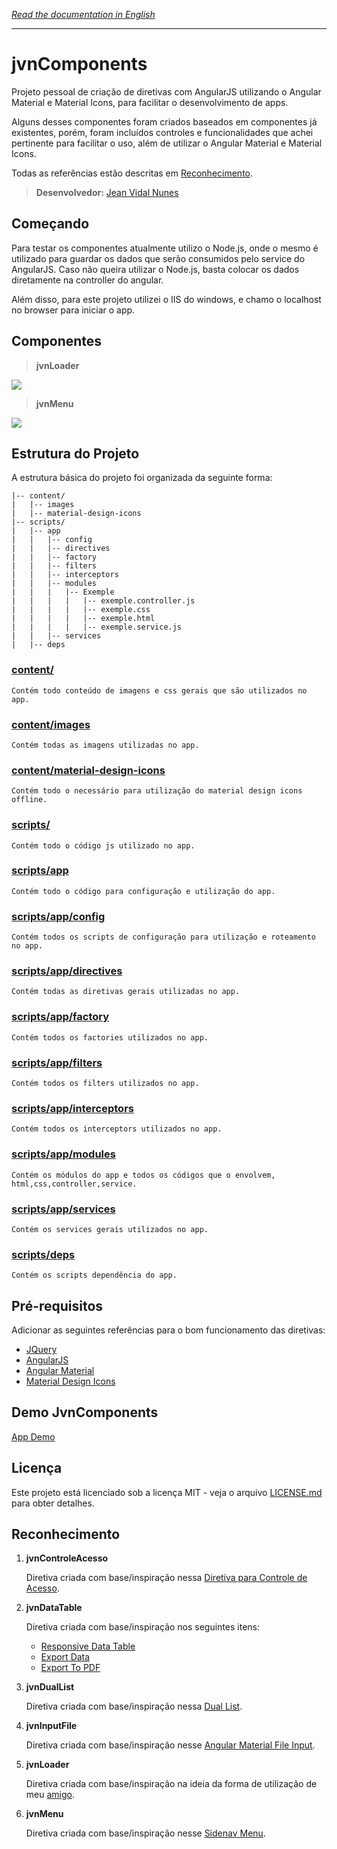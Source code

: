 *[Read the documentation in English][readmeEnglish]*

---

# jvnComponents

Projeto pessoal de criação de diretivas com AngularJS utilizando o Angular Material e Material Icons, para facilitar o desenvolvimento de apps.

Alguns desses componentes foram criados baseados em componentes já existentes, porém, foram incluídos controles e funcionalidades que achei pertinente para facilitar o uso, além de utilizar o Angular Material e Material Icons.

Todas as referências estão descritas em [Reconhecimento](#reconhecimento).

> **Desenvolvedor:** [Jean Vidal Nunes][myGit]

## Começando

Para testar os componentes atualmente utilizo o Node.js, onde o mesmo é utilizado para guardar os dados que serão consumidos pelo service do AngularJS. Caso não queira utilizar o Node.js, basta colocar os dados diretamente na controller do angular.

Além disso, para este projeto utilizei o IIS do windows, e chamo o localhost no browser para iniciar o app.

## Componentes

> **jvnLoader**

![](https://media.giphy.com/media/W2v2BGI9TnD1FTwRvX/giphy.gif)

>**jvnMenu**

![](https://media0.giphy.com/media/SU8gPNfgL2KF2VB8PD/giphy.gif)

## Estrutura do Projeto

A estrutura básica do projeto foi organizada da seguinte forma:

```
|-- content/
|   |-- images
|   |-- material-design-icons
|-- scripts/
|   |-- app
|   |   |-- config
|   |   |-- directives
|   |   |-- factory
|   |   |-- filters
|   |   |-- interceptors
|   |   |-- modules
|   |   |   |-- Exemple
|   |   |   |   |-- exemple.controller.js
|   |   |   |   |-- exemple.css
|   |   |   |   |-- exemple.html
|   |   |   |   |-- exemple.service.js
|   |   |-- services
|   |-- deps
```

### [content/][contentPath]

	Contém todo conteúdo de imagens e css gerais que são utilizados no app.

### [content/images][imagesPath]

	Contém todas as imagens utilizadas no app.

### [content/material-design-icons][materialDesignIconsPath]

	Contém todo o necessário para utilização do material design icons offline.

### [scripts/][scriptsPath]

	Contém todo o código js utilizado no app.

### [scripts/app][appPath]

	Contém todo o código para configuração e utilização do app.

### [scripts/app/config][configPath]

	Contém todos os scripts de configuração para utilização e roteamento no app.

### [scripts/app/directives][directivesPath]

	Contém todas as diretivas gerais utilizadas no app.

### [scripts/app/factory][factoryPath]

	Contém todos os factories utilizados no app.

### [scripts/app/filters][filtersPath]

	Contém todos os filters utilizados no app.

### [scripts/app/interceptors][interceptorsPath]

	Contém todos os interceptors utilizados no app.

### [scripts/app/modules][modulesPath]

	Contém os módulos do app e todos os códigos que o envolvem, html,css,controller,service.

### [scripts/app/services][servicesPath]

	Contém os services gerais utilizados no app.

### [scripts/deps][depsPath]

	Contém os scripts dependência do app.

## Pré-requisitos

Adicionar as seguintes referências para o bom funcionamento das diretivas:

* [JQuery](https://jquery.com/)
* [AngularJS](https://angularjs.org/)
* [Angular Material](https://material.angularjs.org)
* [Material Design Icons](https://material.io/icons/)

## Demo JvnComponents

[App Demo][AppDemo]

## Licença

Este projeto está licenciado sob a licença MIT - veja o arquivo [LICENSE.md][licenseMIT] para obter detalhes.

## Reconhecimento

1. **jvnControleAcesso**

	Diretiva criada com base/inspiração nessa [Diretiva para Controle de Acesso][AccessControlDirective].

2. **jvnDataTable**

	Diretiva criada com base/inspiração nos seguintes itens:

	* [Responsive Data Table][ResponsiveDataTable]
	* [Export Data][ExportData]
	* [Export To PDF][ExportToPDF]

3. **jvnDualList**

	Diretiva criada com base/inspiração nessa [Dual List][DualList].

4. **jvnInputFile**

	Diretiva criada com base/inspiração nesse [Angular Material File Input][AngularMaterialFileInput].

5. **jvnLoader**

	Diretiva criada com base/inspiração na ideia da forma de utilização de meu [amigo][tcs].

6. **jvnMenu**

	Diretiva criada com base/inspiração nesse [Sidenav Menu][sidenavMenu].


[readmeEnglish]: https://github.com/JVidalN/jvnComponents/blob/master/README.md
[myGit]: https://github.com/JVidalN
[contentPath]: https://github.com/JVidalN/jvnComponents/tree/master/content
[imagesPath]: https://github.com/JVidalN/jvnComponents/tree/master/content/images
[materialDesignIconsPath]: https://github.com/JVidalN/jvnComponents/tree/master/content/material-design-icons
[scriptsPath]: https://github.com/JVidalN/jvnComponents/tree/master/scripts
[appPath]: https://github.com/JVidalN/jvnComponents/tree/master/scripts/app
[configPath]: https://github.com/JVidalN/jvnComponents/tree/master/scripts/app/config
[directivesPath]: https://github.com/JVidalN/jvnComponents/tree/master/scripts/app/directives
[factoryPath]: https://github.com/JVidalN/jvnComponents/tree/master/scripts/app/factory
[filtersPath]: https://github.com/JVidalN/jvnComponents/tree/master/scripts/app/filters
[interceptorsPath]: https://github.com/JVidalN/jvnComponents/tree/master/scripts/app/interceptors
[modulesPath]: https://github.com/JVidalN/jvnComponents/tree/master/scripts/app/modules
[servicesPath]: https://github.com/JVidalN/jvnComponents/tree/master/scripts/app/services
[depsPath]: https://github.com/JVidalN/jvnComponents/tree/master/scripts/deps
[AppDemo]: https://jvidaln.github.io/jvnComponents/
[licenseMIT]: https://github.com/JVidalN/jvnComponents/blob/master/LICENSE.md
[AccessControlDirective]: http://gabrielfeitosa.com/angularjs-diretiva-para-controle-de-acesso/
[ResponsiveDataTable]: https://github.com/paghdalyogesh/responsive-md-data-table
[ExportData]: http://jsfiddle.net/TheSharpieOne/XNVj3/1/
[ExportToPDF]: http://pdfmake.org/#/gettingstarted
[DualList]: https://github.com/tushariscoolster/ng-duallist
[AngularMaterialFileInput]: https://codepen.io/shepard_one/pen/MypdLy
[tcs]: https://github.com/tiagocarmosantos/
[sidenavMenu]: http://plnkr.co/edit/Ksfo7fnSB0c4DH6egE3S?p=preview
